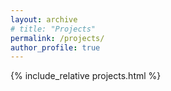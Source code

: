 ```yaml
---
layout: archive
# title: "Projects"
permalink: /projects/
author_profile: true    
---
```


{% include_relative projects.html %}